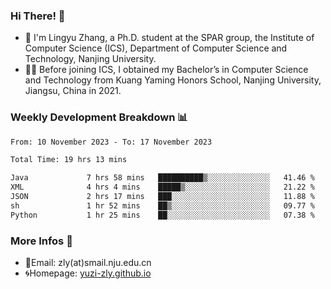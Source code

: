 ### Hi There! 👋 
- 🐳 I'm Lingyu Zhang, a Ph.D. student at the SPAR group, the Institute of Computer Science (ICS), Department of Computer Science and Technology, Nanjing University.
- 🧑‍🎓 Before joining ICS, I obtained my Bachelor’s in Computer Science and Technology from Kuang Yaming Honors School, Nanjing University, Jiangsu, China in 2021.

### Weekly Development Breakdown :bar_chart:

<!--START_SECTION:waka-->

```txt
From: 10 November 2023 - To: 17 November 2023

Total Time: 19 hrs 13 mins

Java             7 hrs 58 mins   ██████████▒░░░░░░░░░░░░░░   41.46 %
XML              4 hrs 4 mins    █████▒░░░░░░░░░░░░░░░░░░░   21.22 %
JSON             2 hrs 17 mins   ███░░░░░░░░░░░░░░░░░░░░░░   11.88 %
sh               1 hr 52 mins    ██▒░░░░░░░░░░░░░░░░░░░░░░   09.77 %
Python           1 hr 25 mins    ██░░░░░░░░░░░░░░░░░░░░░░░   07.38 %
```

<!--END_SECTION:waka-->

<!--
### Github Contributions :octocat:

![](https://raw.githubusercontent.com/yuzi-zly/yuzi-zly/output/github-contribution-grid-snake.svg)              
-->

### More Infos 📖

- 📧Email: zly(at)smail.nju.edu.cn
- 🌀Homepage: [yuzi-zly.github.io](https://yuzi-zly.github.io/)
